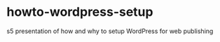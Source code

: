 howto-wordpress-setup
=====================

s5 presentation of how and why to setup WordPress for web publishing
